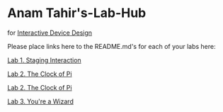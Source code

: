 # Anam Tahir's-Lab-Hub
for [Interactive Device Design](https://github.com/FAR-Lab/Developing-and-Designing-Interactive-Devices/)

Please place links here to the README.md's for each of your labs here:

[Lab 1. Staging Interaction](Lab%201/)

[Lab 2. The Clock of Pi](Lab%202/)

[Lab 2. The Clock of Pi](https://github.com/anam884/Interactive-Lab-Hub/blob/Spring2021/Lab%202/README.md)

[Lab 3. You're a Wizard](Lab%203/)
